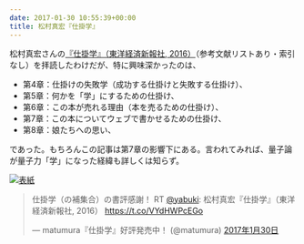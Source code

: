 ```yaml
---
date: 2017-01-30 10:55:39+00:00
title: 松村真宏『仕掛学』
---
```


松村真宏さんの[『仕掛学』（東洋経済新報社, 2016）](https://www.amazon.co.jp/dp/4492233733?tag=inquisitor-22)（参考文献リストあり・索引なし）を拝読したわけだが、特に興味深かったのは、

* 第4章：仕掛けの失敗学（成功する仕掛けと失敗する仕掛け）、
* 第5章：何かを「学」にするための仕掛け、
* 第6章：この本が売れる理由（本を売るための仕掛け）、
* 第7章：この本についてウェブで書かせるための仕掛け、
* 第8章：娘たちへの思い、

であった。もちろんこの記事は第7章の影響下にある。言われてみれば、量子論が量子力「学」になった経緯も詳しくは知らず。

[![表紙](https://images-fe.ssl-images-amazon.com/images/P/4492233733.09.jpg)](https://www.amazon.co.jp/dp/4492233733?tag=inquisitor-22)

<blockquote class="twitter-tweet" data-lang="ja"><p lang="ja" dir="ltr">仕掛学（の補集合）の書評感謝！ RT <a href="https://twitter.com/yabuki">@yabuki</a>: 松村真宏『仕掛学』（東洋経済新報社, 2016） <a href="https://t.co/VYdHWPcEGo">https://t.co/VYdHWPcEGo</a></p>&mdash; matumura『仕掛学』好評発売中！ (@matumura) <a href="https://twitter.com/matumura/status/826068630479646721">2017年1月30日</a></blockquote>
<script async src="//platform.twitter.com/widgets.js" charset="utf-8"></script>
